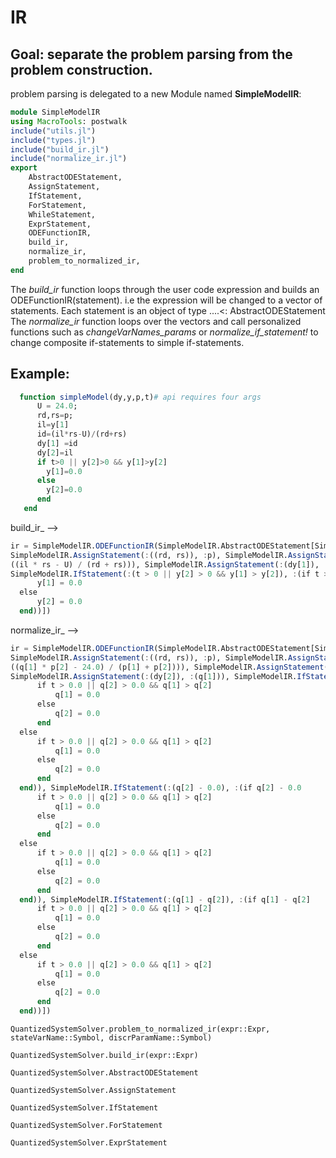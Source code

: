 # IR


## Goal: separate the problem parsing from the problem construction.

problem parsing is delegated to a new Module named **SimpleModelIR**:
```Julia
module SimpleModelIR
using MacroTools: postwalk 
include("utils.jl")
include("types.jl")
include("build_ir.jl")
include("normalize_ir.jl")
export
    AbstractODEStatement,
    AssignStatement,
    IfStatement,
    ForStatement,
    WhileStatement,
    ExprStatement,
    ODEFunctionIR,
    build_ir,
    normalize_ir,
    problem_to_normalized_ir,
end
```
The _build_ir_ function loops through the user code expression and builds an ODEFunctionIR(statement). i.e the expression will be changed to a vector of statements. Each statement is an object of type ....<: AbstractODEStatement
The _normalize_ir_ function loops over the vectors and call personalized functions such as _changeVarNames_params_ or _normalize_if_statement!_ to change composite if-statements to simple if-statements.

## Example:
```Julia
  function simpleModel(dy,y,p,t)# api requires four args
      U = 24.0; 
      rd,rs=p;
      il=y[1] 
      id=(il*rs-U)/(rd+rs)
      dy[1] =id
      dy[2]=il
      if t>0 || y[2]>0 && y[1]>y[2]
        y[1]=0.0
      else
        y[2]=0.0
      end       
   end
```
build_ir_ -->

```Julia
ir = SimpleModelIR.ODEFunctionIR(SimpleModelIR.AbstractODEStatement[SimpleModelIR.AssignStatement(:U, 24.0), 
SimpleModelIR.AssignStatement(:((rd, rs)), :p), SimpleModelIR.AssignStatement(:il, :(y[1])), SimpleModelIR.AssignStatement(:id, :
((il * rs - U) / (rd + rs))), SimpleModelIR.AssignStatement(:(dy[1]), :id), SimpleModelIR.AssignStatement(:(dy[2]), :il), 
SimpleModelIR.IfStatement(:(t > 0 || y[2] > 0 && y[1] > y[2]), :(if t > 0 || y[2] > 0 && y[1] > y[2]
      y[1] = 0.0
  else
      y[2] = 0.0
  end))])
```
normalize_ir_ -->

```Julia
ir = SimpleModelIR.ODEFunctionIR(SimpleModelIR.AbstractODEStatement[SimpleModelIR.AssignStatement(:U, 24.0), 
SimpleModelIR.AssignStatement(:((rd, rs)), :p), SimpleModelIR.AssignStatement(:il, :(q[1])), SimpleModelIR.AssignStatement(:id, :
((q[1] * p[2] - 24.0) / (p[1] + p[2]))), SimpleModelIR.AssignStatement(:(dy[1]), :((q[1] * p[2] - 24.0) / (p[1] + p[2]))), 
SimpleModelIR.AssignStatement(:(dy[2]), :(q[1])), SimpleModelIR.IfStatement(:(t - 0.0), :(if t - 0.0
      if t > 0.0 || q[2] > 0.0 && q[1] > q[2]
          q[1] = 0.0
      else
          q[2] = 0.0
      end
  else
      if t > 0.0 || q[2] > 0.0 && q[1] > q[2]
          q[1] = 0.0
      else
          q[2] = 0.0
      end
  end)), SimpleModelIR.IfStatement(:(q[2] - 0.0), :(if q[2] - 0.0
      if t > 0.0 || q[2] > 0.0 && q[1] > q[2]
          q[1] = 0.0
      else
          q[2] = 0.0
      end
  else
      if t > 0.0 || q[2] > 0.0 && q[1] > q[2]
          q[1] = 0.0
      else
          q[2] = 0.0
      end
  end)), SimpleModelIR.IfStatement(:(q[1] - q[2]), :(if q[1] - q[2]
      if t > 0.0 || q[2] > 0.0 && q[1] > q[2]
          q[1] = 0.0
      else
          q[2] = 0.0
      end
  else
      if t > 0.0 || q[2] > 0.0 && q[1] > q[2]
          q[1] = 0.0
      else
          q[2] = 0.0
      end
  end))])
```






```@docs
QuantizedSystemSolver.problem_to_normalized_ir(expr::Expr, stateVarName::Symbol, discrParamName::Symbol)
```

```@docs
QuantizedSystemSolver.build_ir(expr::Expr)
```



```@docs
QuantizedSystemSolver.AbstractODEStatement
```


```@docs
QuantizedSystemSolver.AssignStatement
```


```@docs
QuantizedSystemSolver.IfStatement
```



```@docs
QuantizedSystemSolver.ForStatement
```



```@docs
QuantizedSystemSolver.ExprStatement
```






